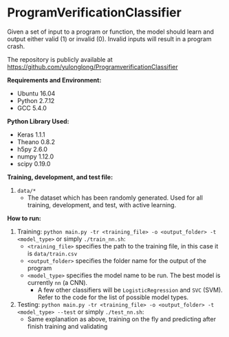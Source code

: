 ProgramVerificationClassifier
===================================
Given a set of input to a program or function, the model should learn and output either valid (1) or invalid (0).
Invalid inputs will result in a program crash.

The repository is publicly available at https://github.com/yulonglong/ProgramverificationClassifier  

**Requirements and Environment:**  
- Ubuntu 16.04  
- Python 2.7.12  
- GCC 5.4.0  

**Python Library Used:**  
- Keras 1.1.1  
- Theano 0.8.2  
- h5py 2.6.0  
- numpy 1.12.0  
- scipy 0.19.0  

**Training, development, and test file:**

1. `data/*`  
    - The dataset which has been randomly generated. Used for all training, development, and test, with active learning.

**How to run:**

1. Training: `python main.py -tr <training_file> -o <output_folder> -t <model_type>` or simply `./train_nn.sh`:  
    - `<training_file>` specifies the path to the training file, in this case it is `data/train.csv`  
    - `<output_folder>` specifies the folder name for the output of the program  
    - `<model_type>` specifies the model name to be run. The best model is currently `nn` (a CNN).  
      - A few other classifiers will be `LogisticRegression` and `SVC` (SVM). Refer to the code for the list of possible model types.  
2. Testing: `python main.py -tr <training_file> -o <output_folder> -t <model_type> --test` or simply `./test_nn.sh`:  
    - Same explanation as above, training on the fly and predicting after finish training and validating  
